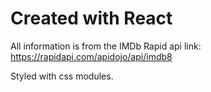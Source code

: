 # Created with React

All information is from the IMDb Rapid api
link: https://rapidapi.com/apidojo/api/imdb8

Styled with css modules.

